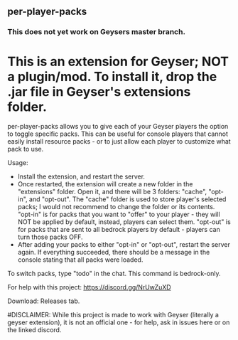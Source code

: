 ## per-player-packs

### This does not yet work on Geysers master branch.

# This is an extension for Geyser; NOT a plugin/mod. To install it, drop the .jar file in Geyser's extensions folder.

per-player-packs allows you to give each of your Geyser players the option to toggle specific packs. This can be useful for console players that cannot easily install resource packs - or to just allow each player to customize what pack to use.

Usage:
- Install the extension, and restart the server.
- Once restarted, the extension will create a new folder in the "extensions" folder. Open it, and there will be 3 folders: "cache", "opt-in", and "opt-out".
  The "cache" folder is used to store player's selected packs; I would not recommend to change the folder or its contents.
  "opt-in" is for packs that you want to "offer" to your player - they will NOT be applied by default, instead, players can select them.
  "opt-out" is for packs that are sent to all bedrock players by default - players can turn those packs OFF.
- After adding your packs to either "opt-in" or "opt-out", restart the server again. If everything succeeded, there should be a message in the console stating that all packs were loaded.

To switch packs, type "todo" in the chat. This command is bedrock-only.

For help with this project: https://discord.gg/NrUwZuXD 

Download: Releases tab.

#DISCLAIMER: While this project is made to work with Geyser (literally a geyser extension), it is not an official one - for help, ask in issues here or on the linked discord.
